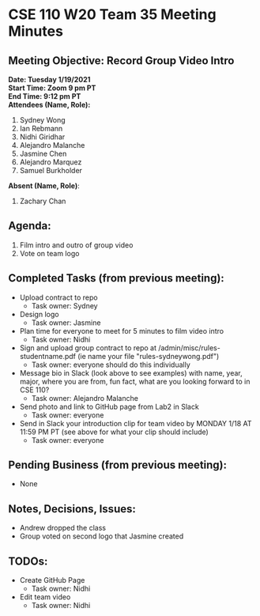# CSE 110 W20 Team 35 Meeting Minutes

## Meeting Objective: Record Group Video Intro

**Date: Tuesday 1/19/2021**  
**Start Time: Zoom 9 pm PT**  
**End Time: 9:12 pm PT**  
**Attendees (Name, Role):**  
1. Sydney Wong
2. Ian Rebmann
3. Nidhi Giridhar
4. Alejandro Malanche
5. Jasmine Chen
6. Alejandro Marquez
7. Samuel Burkholder

**Absent (Name, Role)**:  
1. Zachary Chan

## Agenda: 
  1. Film intro and outro of group video
  2. Vote on team logo

## Completed Tasks (from previous meeting):
  * Upload contract to repo
    * Task owner: Sydney
  * Design logo
    * Task owner: Jasmine
  * Plan time for everyone to meet for 5 minutes to film video intro
    * Task owner: Nidhi
  * Sign and upload group contract to repo at /admin/misc/rules-studentname.pdf (ie name your file "rules-sydneywong.pdf")
    * Task owner: everyone should do this individually
  * Message bio in Slack (look above to see examples) with name, year, major, where you are from, fun fact, what are you looking forward to in CSE 110?
    * Task owner: Alejandro Malanche
  * Send photo and link to GitHub page from Lab2 in Slack
    * Task owner: everyone
  * Send in Slack your introduction clip for team video by MONDAY 1/18 AT 11:59 PM PT (see above for what your clip should include)
    * Task owner: everyone

## Pending Business (from previous meeting):
  * None

## Notes, Decisions, Issues: 
  * Andrew dropped the class
  * Group voted on second logo that Jasmine created

## TODOs: 
  * Create GitHub Page
    * Task owner: Nidhi
  * Edit team video
    * Task owner: Nidhi


  